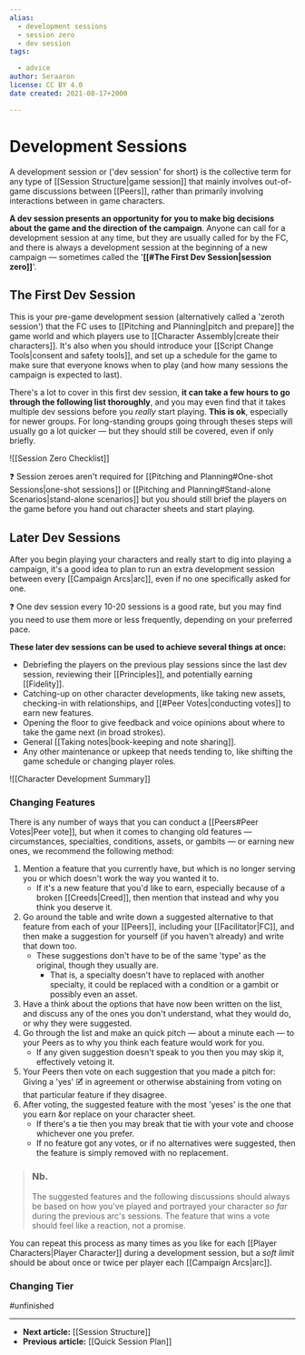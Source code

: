 ```yaml
---
alias:
  - development sessions
  - session zero
  - dev session
tags:

  - advice
author: Seraaron
license: CC BY 4.0
date created: 2021-08-17+2000

---
```


# Development Sessions

A development session or ('dev session' for short) is the collective term for any type of [[Session Structure|game session]] that mainly involves out-of-game discussions between [[Peers]], rather than primarily involving interactions between in game characters.

**A dev session presents an opportunity for you to make big decisions about the game and the direction of the campaign**. Anyone can call for a development session at any time, but they are usually called for by the FC, and there is always a development session at the beginning of a new campaign — sometimes called the '**[[#The First Dev Session|session zero]]**'.

## The First Dev Session

This is your pre-game development session (alternatively called a 'zeroth session') that the FC uses to [[Pitching and Planning|pitch and prepare]] the game world and which players use to [[Character Assembly|create their characters]]. It's also when you should introduce your [[Script Change Tools|consent and safety tools]], and set up a schedule for the game to make sure that everyone knows when to play (and how many sessions the campaign is expected to last).

There's a lot to cover in this first dev session, **it can take a few hours to go through the following list thoroughly**, and you may even find that it takes multiple dev sessions before you *really* start playing. **This is ok**, especially for newer groups. For long-standing groups going through theses steps will usually go a lot quicker — but they should still be covered, even if only briefly.

![[Session Zero Checklist]]

❓ Session zeroes aren't required for [[Pitching and Planning#One-shot Sessions|one-shot sessions]] or [[Pitching and Planning#Stand-alone Scenarios|stand-alone scenarios]] but you should still brief the players on the game before you hand out character sheets and start playing. 

## Later Dev Sessions

After you begin playing your characters and really start to dig into playing a campaign, it's a good idea to plan to run an extra development session between every [[Campaign Arcs|arc]], even if no one specifically asked for one.

❓ One dev session every 10-20 sessions is a good rate, but you may find you need to use them more or less frequently, depending on your preferred pace.

**These later dev sessions can be used to achieve several things at once:**

- Debriefing the players on the previous play sessions since the last dev session, reviewing their [[Principles]], and potentially earning [[Fidelity]].
- Catching-up on other character developments, like taking new assets, checking-in with relationships, and [[#Peer Votes|conducting votes]] to earn new features.
- Opening the floor to give feedback and voice opinions about where to take the game next (in broad strokes).
- General [[Taking notes|book-keeping and note sharing]].
- Any other maintenance or upkeep that needs tending to, like shifting the game schedule or changing player roles.

![[Character Development Summary]]

### Changing Features
There is any number of ways that you can conduct a [[Peers#Peer Votes|Peer vote]], but when it comes to changing old features — circumstances, specialties, conditions, assets, or gambits — or earning new ones, we recommend the following method:

1. Mention a feature that you currently have, but which is no longer serving you or which doesn't work the way you wanted it to.
	- If it's a new feature that you'd like to earn, especially because of a broken [[Creeds|Creed]], then mention that instead and why you think you deserve it.
2. Go around the table and write down a suggested alternative to that feature from each of your [[Peers]], including your [[Facilitator|FC]], and then make a suggestion for yourself (if you haven't already) and write that down too. 
	- These suggestions don't have to be of the same 'type' as the original, though they usually are.
		- That is, a specialty doesn't have to replaced with another specialty, it could be replaced with a condition or a gambit or possibly even an asset.
3. Have a think about the options that have now been written on the list, and discuss any of the ones you don't understand, what they would do, or why they were suggested.
4. Go through the list and make an quick pitch — about a minute each — to your Peers as to why you think each feature would work for you.
	- If any given suggestion doesn't speak to you then you may skip it, effectively vetoing it.
5. Your Peers then vote on each suggestion that you made a pitch for: Giving a 'yes' 🗹 in agreement or otherwise abstaining from voting on that particular feature if they disagree.
6. After voting, the suggested feature with the most 'yeses' is the one that you earn &or replace on your character sheet.
	- If there's a tie then you may break that tie with your vote and choose whichever one you prefer.
	- If no feature got any votes, or if no alternatives were suggested, then the feature is simply removed with no replacement.

> ### Nb.
> The suggested features and the following discussions should always be based on how you've played and portrayed your character *so far* during the previous arc's sessions. The feature that wins a vote should feel like a reaction, not a promise. 

You can repeat this process as many times as you like for each [[Player Characters|Player Character]] during a development session, but a *soft limit* should be about once or twice per player each [[Campaign Arcs|arc]]. 

### Changing Tier

#unfinished 

---

- **Next article:** [[Session Structure]]
- **Previous article:** [[Quick Session Plan]]